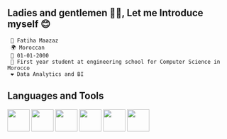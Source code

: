 
## Ladies and gentlemen 👩👨, Let me Introduce myself 😊

     👧 Fatiha Maazaz
     🌍 Moroccan
     🎂 01-01-2000
     🏬 First year student at engineering school for Computer Science in Morocco
     ❤️ Data Analytics and BI 

## Languages and Tools
<img src="https://cdn.jsdelivr.net/npm/programming-languages-logos/src/java/java.png" height="50">  <img src="https://cdn.jsdelivr.net/npm/programming-languages-logos/src/python/python.png" height="50">  <img src="https://cdn.jsdelivr.net/npm/programming-languages-logos/src/c/c.png" height="50">  <img src="https://cdn.jsdelivr.net/npm/programming-languages-logos/src/php/php.png" height="50">  <img src="https://cdn.jsdelivr.net/npm/programming-languages-logos/src/html/html.png" height="50">  <img src="https://cdn.jsdelivr.net/npm/programming-languages-logos/src/css/css.png" height="50">  

